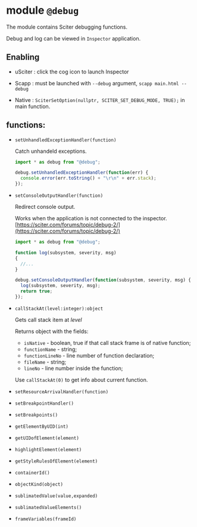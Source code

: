 # module `@debug`

The module contains Sciter debugging functions.

Debug and log can be viewed in `Inspector` application.

## Enabling

- uSciter : click the cog icon to launch Inspector

- Scapp : must be launched with `--debug` argument, `scapp main.html --debug`

- Native : `SciterSetOption(nullptr, SCITER_SET_DEBUG_MODE, TRUE);` in main function.


## functions:

* `setUnhandledExceptionHandler(function)` 
 
  Catch unhandeld exceptions.

  ```js
  import * as debug from "@debug";

  debug.setUnhandledExceptionHandler(function(err) {
    console.error(err.toString() + "\r\n" + err.stack);
  });
  ```

* `setConsoleOutputHandler(function)` 
 
  Redirect console output.

  Works when the application is not connected to the inspector. [https://sciter.com/forums/topic/debug-2/](https://sciter.com/forums/topic/debug-2/)

  ```js
  import * as debug from "@debug";

  function log(subsystem, severity, msg)
  {
    //...
  }

  debug.setConsoleOutputHandler(function(subsystem, severity, msg) {
    log(subsystem, severity, msg);
    return true;
  });
  ```

* `callStackAt(level:integer):object`

  Gets call stack item at _level_

  Returns object with the fields:

  * `isNative` - boolean, true if that call stack frame is of native function;
  * `functionName` - string;
  * `functionLineNo` - line number of function declaration;
  * `fileName` - string;
  * `lineNo` - line number inside the function;

  Use `callStackAt(0)` to get info about current function.

* `setResourceArrivalHandler(function)`
* `setBreakpointHandler()`
* `setBreakpoints()`
* `getElementByUID(int)`
* `getUIDofElement(element)`
* `highlightElement(element)`
* `getStyleRulesOfElement(element)`
* `containerId()`
* `objectKind(object)`
* `sublimatedValue(value,expanded)`
* `sublimatedValueElements()`
* `frameVariables(frameId)`

